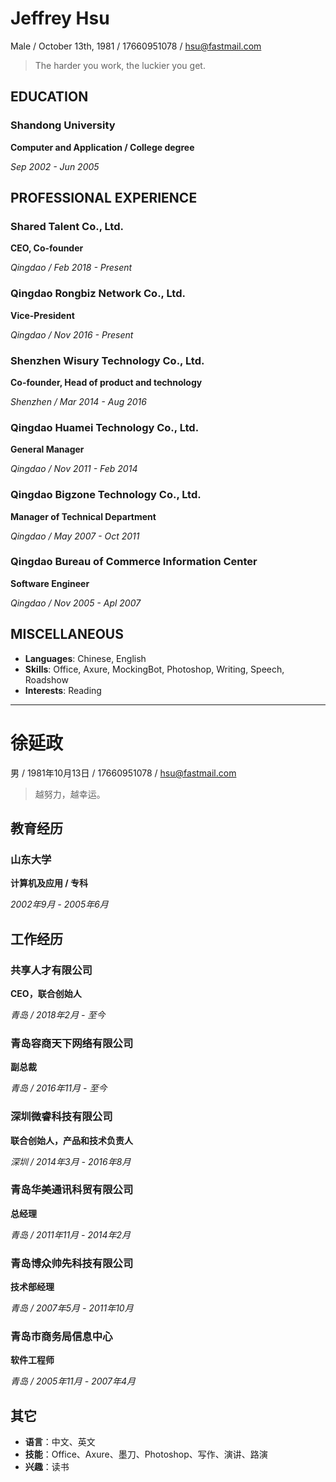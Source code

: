 # Jeffrey Hsu
Male / October 13th, 1981 / 17660951078 / hsu@fastmail.com

> The harder you work, the luckier you get.

## EDUCATION

### Shandong University
**Computer and Application / College degree**

*Sep 2002 - Jun 2005*

## PROFESSIONAL EXPERIENCE

### Shared Talent Co., Ltd.
**CEO, Co-founder**

*Qingdao / Feb 2018 - Present*

### Qingdao Rongbiz Network Co., Ltd.
**Vice-President**

*Qingdao / Nov 2016 - Present*

### Shenzhen Wisury Technology Co., Ltd.
**Co-founder, Head of product and technology**

*Shenzhen / Mar 2014 - Aug 2016*

### Qingdao Huamei Technology Co., Ltd.
**General Manager**

*Qingdao / Nov 2011 - Feb 2014*

### Qingdao Bigzone Technology Co., Ltd.
**Manager of Technical Department**

*Qingdao / May 2007 - Oct 2011*

### Qingdao Bureau of Commerce Information Center
**Software Engineer**

*Qingdao / Nov 2005 - Apl 2007*

## MISCELLANEOUS
- **Languages**: Chinese, English
- **Skills**: Office, Axure, MockingBot, Photoshop, Writing, Speech, Roadshow
- **Interests**: Reading

---

# 徐延政
男 / 1981年10月13日 / 17660951078 / hsu@fastmail.com

> 越努力，越幸运。

## 教育经历

### 山东大学
**计算机及应用 / 专科**

*2002年9月 - 2005年6月*

## 工作经历

### 共享人才有限公司
**CEO，联合创始人**

*青岛 / 2018年2月 - 至今*

### 青岛容商天下网络有限公司
**副总裁**

*青岛 / 2016年11月 - 至今*

### 深圳微睿科技有限公司
**联合创始人，产品和技术负责人**

*深圳 / 2014年3月 - 2016年8月*

### 青岛华美通讯科贸有限公司
**总经理**

*青岛 / 2011年11月 - 2014年2月*

### 青岛博众帅先科技有限公司
**技术部经理**

*青岛 / 2007年5月 - 2011年10月*

### 青岛市商务局信息中心
**软件工程师**

*青岛 / 2005年11月 - 2007年4月*

## 其它
- **语言**：中文、英文
- **技能**：Office、Axure、墨刀、Photoshop、写作、演讲、路演
- **兴趣**：读书
